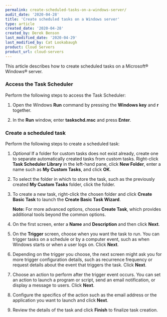 ```yaml
---
permalink: create-scheduled-tasks-on-a-windows-server/
audit_date: '2020-04-28'
title: 'Create scheduled tasks on a Windows server'
type: article
created_date: '2020-04-28'
created_by: Derek Benson
last_modified_date: '2020-04-29'
last_modified_by: Cat Lookabaugh
product: Cloud Servers
product_url: cloud-servers
---
```


This article describes how to create scheduled tasks on a Microsoft&reg; Windows&reg; server.

### Access the Task Scheduler

Perform the following steps to access the Task Scheduler:

1. Open the Windows **Run** command by pressing the **Windows key** and **r** together.

2. In the **Run** window, enter **taskschd.msc** and press **Enter**.

### Create a scheduled task

Perform the following steps to create a scheduled task:

1. *Optional* If a folder for custom tasks does not exist already, create one to separate automatically
   created tasks from custom tasks. Right-click **Task Scheduler Library** in the left-hand pane, click
   **New Folder**, enter a name such as **My Custom Tasks**, and click **OK**.
   
2. To select the folder in which to store the task, such as the previously created
   **My Custom Tasks** folder, click the folder.
   
3. To create a new task, right-click the chosen folder and click **Create Basic Task** to launch the
   **Create Basic Task Wizard**.

   **Note:** For more advanced options, choose **Create Task**, which provides additional tools beyond
   the common options.

4. On the first screen, enter a **Name** and **Description** and then click **Next**.

5. On the **Trigger** screen, choose when you want the task to run. You can trigger tasks on a
   schedule or by a computer event, such as when Windows starts or when a user logs on. Click **Next**.

6. Depending on the trigger you choose, the next screen might ask you for more trigger configuration details,
   such as recurrence frequency or request details about the event that triggers the task. Click **Next**.

7. Choose an action to perform after the trigger event occurs. You can set an action to launch a program
   or script, send an email notification, or display a message to users. Click **Next**.

8. Configure the specifics of the action such as the email address or the application you want to launch
   and click **Next**.

9. Review the details of the task and click **Finish** to finalize task creation.
